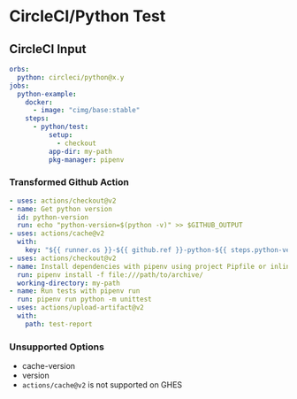 # CircleCI/Python Test

## CircleCI Input

```yaml
orbs:
  python: circleci/python@x.y
jobs:
  python-example:
    docker:
      - image: "cimg/base:stable"
    steps:
      - python/test:
          setup:
            - checkout
          app-dir: my-path
          pkg-manager: pipenv
```

### Transformed Github Action

```yaml
- uses: actions/checkout@v2
- name: Get python version
  id: python-version
  run: echo "python-version=$(python -v)" >> $GITHUB_OUTPUT
- uses: actions/cache@v2
  with:
    key: "${{ runner.os }}-${{ github.ref }}-python-${{ steps.python-version.outputs.python-version }}-pipenv-${{ hashFiles('Pipfile.lock') }}"
- uses: actions/checkout@v2
- name: Install dependencies with pipenv using project Pipfile or inline packages
  run: pipenv install -f file:///path/to/archive/
  working-directory: my-path
- name: Run tests with pipenv run
  run: pipenv run python -m unittest
- uses: actions/upload-artifact@v2
  with:
    path: test-report
```

### Unsupported Options

- cache-version
- version
- `actions/cache@v2` is not supported on GHES

